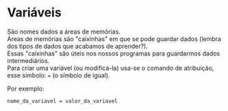 # Variáveis

São nomes dados a áreas de memórias. <br />
Áreas de memórias são "caixinhas" em que se pode guardar dados (lembra dos tipos de dados que acabamos de aprender?).
<br >
Essas "caixinhas" são úteis nos nossos programas para guardarmos dados intermediários. <br>
Para criar uma variável (ou modificá-la) usa-se o comando de atribuição, esse símbolo: ```=``` (o símbolo de igual).

Por exemplo:

```nome_da_variavel = valor_da_variavel```